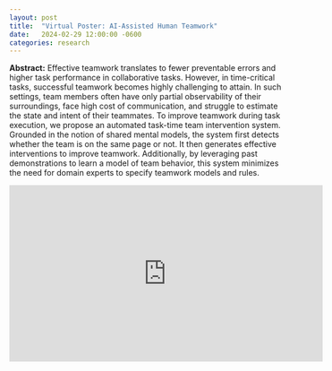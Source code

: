 ```yaml
---
layout: post
title:  "Virtual Poster: AI-Assisted Human Teamwork"
date:   2024-02-29 12:00:00 -0600
categories: research
---
```



**Abstract:** Effective teamwork translates to fewer preventable errors and higher task performance in collaborative tasks. However, in time-critical tasks, successful teamwork becomes highly challenging to attain. In such settings, team members often have only partial observability of their surroundings, face high cost of communication, and struggle to estimate the state and intent of their teammates. To improve teamwork during task execution, we propose an automated task-time team intervention system. Grounded in the notion of shared mental models, the system first detects whether the team is on the same page or not. It then generates effective interventions to improve teamwork. Additionally, by leveraging past demonstrations to learn a model of team behavior, this system minimizes the need for domain experts to specify teamwork models and rules.


<iframe width="560" height="315" src="https://www.youtube.com/embed/pDcoK8m3Zww?si=nqXS7sjJNJoWuIH6" title="YouTube video player" frameborder="0" allow="accelerometer; autoplay; clipboard-write; encrypted-media; gyroscope; picture-in-picture; web-share" referrerpolicy="strict-origin-when-cross-origin" allowfullscreen></iframe>
